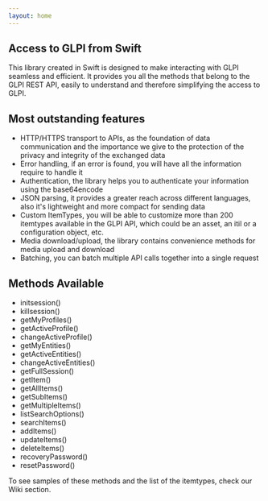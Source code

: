 ```yaml
---
layout: home
---
```

## Access to GLPI from Swift

This library created in Swift is designed to make interacting with GLPI seamless and efficient. It provides you all the methods that belong to the GLPI REST API, easily to understand and therefore simplifying the access to GLPI.

## Most outstanding features

* HTTP/HTTPS transport to APIs, as the foundation of data communication and the importance we give to the protection of the privacy and integrity of the exchanged data
* Error handling, if an error is found, you will have all the information require to handle it
* Authentication, the library helps you to authenticate your information using the base64encode
* JSON parsing, it provides a greater reach across different languages, also it's lightweight and more compact for sending data
* Custom ItemTypes, you will be able to customize more than 200 itemtypes available in the GLPI API, which could be an asset, an itil or a configuration object, etc.
* Media download/upload, the library contains convenience methods for media upload and download
* Batching, you can batch multiple API calls together into a single request

## Methods Available

- initsession() 
- killsession()
- getMyProfiles()
- getActiveProfile() 
- changeActiveProfile()
- getMyEntities()
- getActiveEntities()
- changeActiveEntities()
- getFullSession()
- getItem()
- getAllItems()
- getSubItems()
- getMultipleItems()
- listSearchOptions()
- searchItems()
- addItems()
- updateItems()
- deleteItems()
- recoveryPassword()
- resetPassword()
 
To see samples of these methods and the list of the itemtypes, check our Wiki section.
